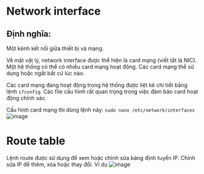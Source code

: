 # Network interface

## Định nghĩa: 
Một kênh kết nối giữa thiết bị và mạng. 

Về mặt vật lý, network interface được thể hiện là card mạng (viết tắt là NIC). 
Một hệ thống có thể có nhiều card mạng hoạt động.
Các card mạng thể sử dụng hoặc ngắt bất cứ lúc nào. 

Các card mạng đang hoạt động trong hệ thống được liệt kê chi tiết bằng lệnh `ifconfig`. 
Các file cấu hình rất quan trọng trong việc đảm bảo card hoạt động chính xác.

Cấu hình card mạng thì dùng lệnh này: `sudo nano /etc/network/interfaces`
![image](https://user-images.githubusercontent.com/45547213/50438945-bb742580-0922-11e9-8dff-87f32f781d13.png)

# Route table
Lệnh route được sử dụng để xem hoặc chỉnh sửa bảng định tuyến IP. Chỉnh sửa IP để thêm, xóa hoặc thay đổi. Ví dụ
![image](https://user-images.githubusercontent.com/45547213/50439666-743b6400-0925-11e9-9c7f-60b7e12108ab.png)

